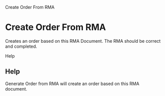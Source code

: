 
Create Order From RMA
# Create Order From RMA


Creates an order based on this RMA Document. The RMA should be correct and completed.

Help
## Help

Generate Order from RMA will create an order based on this RMA document.

